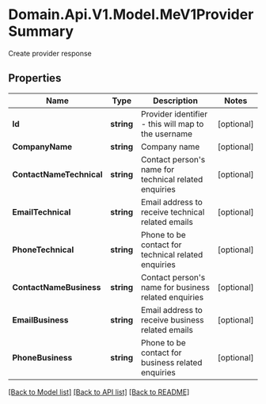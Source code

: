 # Domain.Api.V1.Model.MeV1ProviderSummary
Create provider response
## Properties

Name | Type | Description | Notes
------------ | ------------- | ------------- | -------------
**Id** | **string** | Provider identifier - this will map to the username | [optional] 
**CompanyName** | **string** | Company name | [optional] 
**ContactNameTechnical** | **string** | Contact person&#39;s name for technical related enquiries | [optional] 
**EmailTechnical** | **string** | Email address to receive technical related emails | [optional] 
**PhoneTechnical** | **string** | Phone to be contact for technical related enquiries | [optional] 
**ContactNameBusiness** | **string** | Contact person&#39;s name for business related enquiries | [optional] 
**EmailBusiness** | **string** | Email address to receive business related emails | [optional] 
**PhoneBusiness** | **string** | Phone to be contact for business related enquiries | [optional] 

[[Back to Model list]](../README.md#documentation-for-models) [[Back to API list]](../README.md#documentation-for-api-endpoints) [[Back to README]](../README.md)

